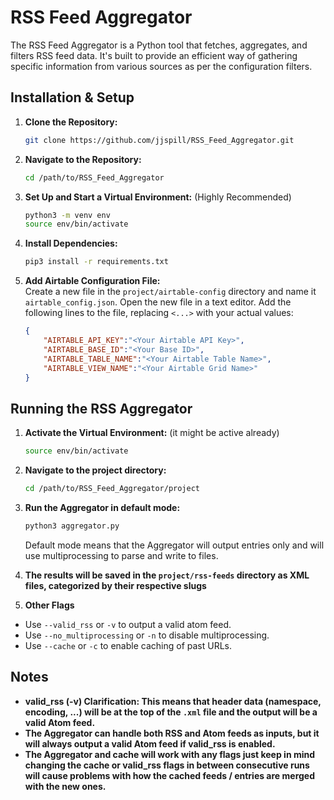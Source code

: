 # RSS Feed Aggregator

The RSS Feed Aggregator is a Python tool that fetches, aggregates, and filters RSS feed data. It's built to provide an efficient way of gathering specific information from various sources as per the configuration filters.

## Installation & Setup

1. **Clone the Repository:**
    ```bash
    git clone https://github.com/jjspill/RSS_Feed_Aggregator.git
    ```

2. **Navigate to the Repository:**
    ```bash
    cd /path/to/RSS_Feed_Aggregator
    ```

3. **Set Up and Start a Virtual Environment:** (Highly Recommended)
    ```bash
    python3 -m venv env
    source env/bin/activate
    ```

4. **Install Dependencies:**
    ```bash
    pip3 install -r requirements.txt
    ```

5. **Add Airtable Configuration File:**  
    Create a new file in the `project/airtable-config` directory and name it `airtable_config.json`.
    Open the new file in a text editor.
    Add the following lines to the file, replacing `<...>` with your actual values:
    ```json
    {
	    "AIRTABLE_API_KEY":"<Your Airtable API Key>",
	    "AIRTABLE_BASE_ID":"<Your Base ID>",
	    "AIRTABLE_TABLE_NAME":"<Your Airtable Table Name>",
	    "AIRTABLE_VIEW_NAME":"<Your Airtable Grid Name>"
    }
    ```

## Running the RSS Aggregator

1. **Activate the Virtual Environment:** (it might be active already)
    ```bash
    source env/bin/activate
    ```
2. **Navigate to the project directory:**
    ```bash
    cd /path/to/RSS_Feed_Aggregator/project
    ```

3. **Run the Aggregator in default mode:**
    ```bash
    python3 aggregator.py
    ```
    Default mode means that the Aggregator will output entries only and will use multiprocessing to parse and write to files.

4. **The results will be saved in the `project/rss-feeds` directory as XML files, categorized by their respective slugs**

5. **Other Flags**
- Use `--valid_rss` or `-v` to output a valid atom feed.
- Use `--no_multiprocessing` or `-n` to disable multiprocessing.
- Use `--cache` or `-c` to enable caching of past URLs.

## Notes
- **valid_rss (-v) Clarification: This means that header data (namespace, encoding, ...) will be at the top of the `.xml` file and the output will be a valid Atom feed.**
- **The Aggregator can handle both RSS and Atom feeds as inputs, but it will always output a valid Atom feed if valid_rss is enabled.**
- **The Aggregator and cache will work with any flags just keep in mind changing the cache or valid_rss flags in between consecutive runs will cause problems with how the cached feeds / entries are merged with the new ones.**